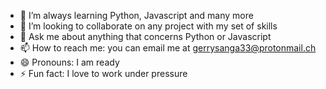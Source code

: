 - 🌱 I’m always learning Python, Javascript and many more
- 👯 I’m looking to collaborate on any project with my set of skills
- 💬 Ask me about anything that concerns Python or Javascript
- 📫 How to reach me: you can email me at gerrysanga33@protonmail.ch
- 😄 Pronouns: I am ready
- ⚡ Fun fact: I love to work under pressure
